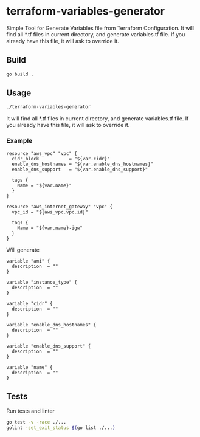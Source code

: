 # terraform-variables-generator

Simple Tool for Generate Variables file from Terraform Configuration. It will find all *.tf files in current directory, and generate variables.tf file. If you already have this file, it will ask to override it.

## Build

```bash
go build .
```

## Usage

```bash
./terraform-variables-generator
```

It will find all *.tf files in current directory, and generate variables.tf file. If you already have this file, it will ask to override it.

### Example

```text
resource "aws_vpc" "vpc" {
  cidr_block           = "${var.cidr}"
  enable_dns_hostnames = "${var.enable_dns_hostnames}"
  enable_dns_support   = "${var.enable_dns_support}"

  tags {
    Name = "${var.name}"
  }
}

resource "aws_internet_gateway" "vpc" {
  vpc_id = "${aws_vpc.vpc.id}"

  tags {
    Name = "${var.name}-igw"
  }
}
```

 Will generate

 ```text
 variable "ami" {
   description  = ""
}

variable "instance_type" {
   description  = ""
}

variable "cidr" {
   description  = ""
}

variable "enable_dns_hostnames" {
   description  = ""
}

variable "enable_dns_support" {
   description  = ""
}

variable "name" {
   description  = ""
}
 ```

## Tests

Run tests and linter

```bash
go test -v -race ./...
golint -set_exit_status $(go list ./...)
```
